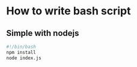 # How to write bash script

## Simple with nodejs
```bash
#!/bin/bash
npm install
node index.js
```
